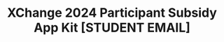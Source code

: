 ---
title: XChange 2024 Participant Subsidy App Kit  [STUDENT EMAIL]
redirect_to: https://drive.google.com/drive/folders/15xDvmisTNzbosY0gxgezvMxxXEftvRd6?usp=sharing
redirect_from: 
  - /XC24SubsidyAppKit
  - /xc24subsidyappkit
---